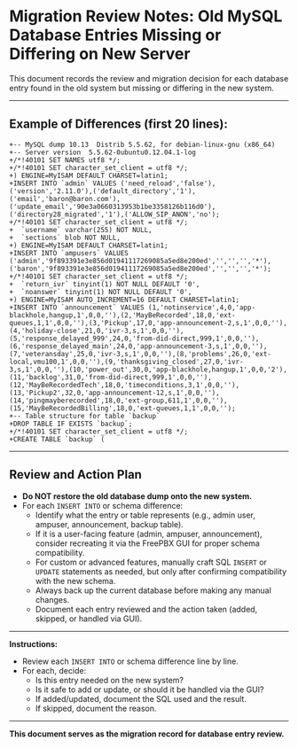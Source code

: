 # Migration Review Notes: Old MySQL Database Entries Missing or Differing on New Server

This document records the review and migration decision for each database entry found in the old system but missing or differing in the new system.

---

## Example of Differences (first 20 lines):

```
+-- MySQL dump 10.13  Distrib 5.5.62, for debian-linux-gnu (x86_64)
+-- Server version	5.5.62-0ubuntu0.12.04.1-log
+/*!40101 SET NAMES utf8 */;
+/*!40101 SET character_set_client = utf8 */;
+) ENGINE=MyISAM DEFAULT CHARSET=latin1;
+INSERT INTO `admin` VALUES ('need_reload','false'),('version','2.11.0'),('default_directory','1'),('email','baron@baron.com'),('update_email','90e3a0660313953b1be3358126b116d0'),('directory28_migrated','1'),('ALLOW_SIP_ANON','no');
+/*!40101 SET character_set_client = utf8 */;
+  `username` varchar(255) NOT NULL,
+  `sections` blob NOT NULL,
+) ENGINE=MyISAM DEFAULT CHARSET=latin1;
+INSERT INTO `ampusers` VALUES ('admin','9f893391e3e856d01941117269085a5ed8e200ed','','','','*'),('baron','9f893391e3e856d01941117269085a5ed8e200ed','','','','*');
+/*!40101 SET character_set_client = utf8 */;
+  `return_ivr` tinyint(1) NOT NULL DEFAULT '0',
+  `noanswer` tinyint(1) NOT NULL DEFAULT '0',
+) ENGINE=MyISAM AUTO_INCREMENT=16 DEFAULT CHARSET=latin1;
+INSERT INTO `announcement` VALUES (1,'notinservice',4,0,'app-blackhole,hangup,1',0,0,''),(2,'MayBeRecorded',18,0,'ext-queues,1,1',0,0,''),(3,'Pickup',17,0,'app-announcement-2,s,1',0,0,''),(4,'holiday-close',21,0,'ivr-3,s,1',0,0,''),(5,'response_delayed_999',24,0,'from-did-direct,999,1',0,0,''),(6,'response_delayed_main',24,0,'app-announcement-3,s,1',0,0,''),(7,'veteransday',25,0,'ivr-3,s,1',0,0,''),(8,'problems',26,0,'ext-local,vmu100,1',0,0,''),(9,'thanksgiving_closed',27,0,'ivr-3,s,1',0,0,''),(10,'power_out',30,0,'app-blackhole,hangup,1',0,0,'2'),(11,'backlog',31,0,'from-did-direct,999,1',0,0,''),(12,'MayBeRecordedTech',18,0,'timeconditions,3,1',0,0,''),(13,'Pickup2',32,0,'app-announcement-12,s,1',0,0,''),(14,'pingmayberecorded',18,0,'ext-group,611,1',0,0,''),(15,'MayBeRecordedBilling',18,0,'ext-queues,1,1',0,0,'');
+-- Table structure for table `backup`
+DROP TABLE IF EXISTS `backup`;
+/*!40101 SET character_set_client = utf8 */;
+CREATE TABLE `backup` (
```

---

## Review and Action Plan

- **Do NOT restore the old database dump onto the new system.**
- For each `INSERT INTO` or schema difference:
    - Identify what the entry or table represents (e.g., admin user, ampuser, announcement, backup table).
    - If it is a user-facing feature (admin, ampuser, announcement), consider recreating it via the FreePBX GUI for proper schema compatibility.
    - For custom or advanced features, manually craft SQL `INSERT` or `UPDATE` statements as needed, but only after confirming compatibility with the new schema.
    - Always back up the current database before making any manual changes.
    - Document each entry reviewed and the action taken (added, skipped, or handled via GUI).

---

**Instructions:**
- Review each `INSERT INTO` or schema difference line by line.
- For each, decide:
    - Is this entry needed on the new system?
    - Is it safe to add or update, or should it be handled via the GUI?
    - If added/updated, document the SQL used and the result.
    - If skipped, document the reason.

---

**This document serves as the migration record for database entry review.**
